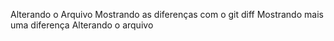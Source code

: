 Alterando o Arquivo
Mostrando as diferenças com o git diff
Mostrando mais uma diferença 
Alterando o arquivo

